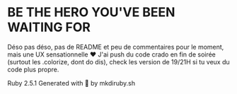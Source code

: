 # BE THE HERO YOU'VE BEEN WAITING FOR

Déso pas déso, pas de README et peu de commentaires pour le moment, mais une UX sensationnelle :heart:
J'ai push du code crado en fin de soirée (surtout les .colorize, dont do dis), check les version de 19/21H si tu veux du code plus propre.
 
 
 Ruby 2.5.1
  Generated with :green_heart: by mkdiruby.sh
